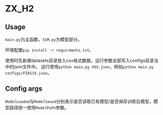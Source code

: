# ZX_H2

## Usage

`main.py`为主函数，`SSM.py`为模型部分。

环境配置`pip install -r requirments.txt`。

使用时先新建datasets目录放入csv格式数据，运行参数全部写入configs目录当中的json文件中。
运行使用`python main.py XXX.json`，例如`python main.py configs/FI8133.json`。

## Config args

`ModelLoaded`与`ModelSaved`分别表示是否读取已有模型/是否保存训练后模型，模型路径统一使用`ModelPath`参数。